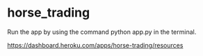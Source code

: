 # horse_trading

Run the app by using the command python app.py in the terminal.

https://dashboard.heroku.com/apps/horse-trading/resources
